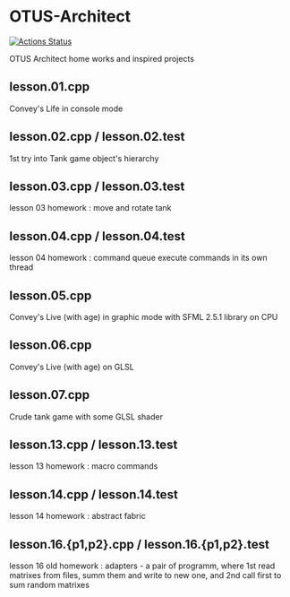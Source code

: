 # OTUS-Architect
[![Actions Status](https://github.com/madmazoku/OTUS-Architect/actions/workflows/msbuild.yml/badge.svg)](https://github.com/madmazoku/OTUS-Architect/actions)

OTUS Architect home works and inspired projects

## lesson.01.cpp
Convey's Life in console mode

## lesson.02.cpp / lesson.02.test
1st try into Tank game object's hierarchy

## lesson.03.cpp / lesson.03.test
lesson 03 homework : move and rotate tank

## lesson.04.cpp / lesson.04.test
lesson 04 homework : command queue execute commands in its own thread

## lesson.05.cpp
Convey's Live (with age) in graphic mode with SFML 2.5.1 library on CPU

## lesson.06.cpp
Convey's Live (with age) on GLSL

## lesson.07.cpp
Crude tank game with some GLSL shader 

## lesson.13.cpp / lesson.13.test
lesson 13 homework : macro commands

## lesson.14.cpp / lesson.14.test
lesson 14 homework : abstract fabric

## lesson.16.{p1,p2}.cpp / lesson.16.{p1,p2}.test
lesson 16 old homework : adapters - a pair of programm, where 1st read matrixes from files, summ them and write to new one, and 2nd call first to sum random matrixes
